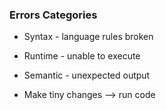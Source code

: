 ### Errors Categories

- Syntax - language rules broken
- Runtime - unable to execute
- Semantic - unexpected output

- Make tiny changes --> run code